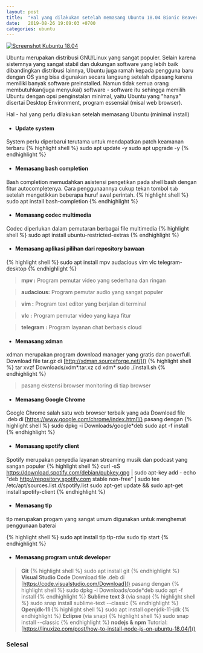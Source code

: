 ```yaml
---
layout: post
title:  "Hal yang dilakukan setelah memasang Ubuntu 18.04 Bionic Beaver"
date:   2019-08-26 19:09:03 +0700
categories: ubuntu
---
```

[![Screenshot Kubuntu 18.04](../../assets/ssafterinstall.png)](../../assets/ssafterinstall.png)


Ubuntu merupakan distribusi GNU/Linux yang sangat populer. Selain karena sistemnya yang sangat stabil dan dukungan software yang lebih baik dibandingkan distribusi lainnya, Ubuntu juga ramah kepada pengguna baru dengan OS yang bisa digunakan secara langsung setelah dipasang karena memiliki banyak software preinstalled. Namun tidak semua orang membutuhkan(juga menyukai) software - software itu sehingga memilih Ubuntu dengan opsi penginstalan minimal, yaitu Ubuntu yang "hanya" disertai Desktop Environment, program essensial (misal web browser).

Hal - hal yang perlu dilakukan setelah memasang Ubuntu (minimal install)
* #### Update system
System perlu diperbarui terutama untuk mendapatkan patch keamanan terbaru
{% highlight shell %}
sudo apt update -y
sudo apt upgrade -y
{% endhighlight %}
* #### Memasang bash completion
Bash completion memudahkan asistensi pengetikan pada shell bash dengan fitur autocompletenya. Cara penggunaannya cukup tekan tombol `tab` setelah mengetikkan beberapa huruf awal perintah.
{% highlight shell %}
sudo apt install bash-completion
{% endhighlight %}
* #### Memasang codec multimedia
Codec diperlukan dalam pemutaran berbagai file multimedia
{% highlight shell %}
sudo apt install ubuntu-restricted-extras
{% endhighlight %}
* #### Memasang aplikasi pilihan dari repository bawaan
{% highlight shell %}
sudo apt install mpv audacious vim vlc telegram-desktop
{% endhighlight %}
>**mpv :** Program pemutar video yang sederhana dan ringan

>**audacious:** Program pemutar audio yang sangat populer

>**vim :** Program text editor yang berjalan di terminal

>**vlc :** Program pemutar video yang kaya fitur

>**telegram :** Program layanan chat berbasis cloud

* #### Memasang xdman
xdman merupakan program download manager yang gratis dan powerfull.
Download file tar.gz di [http://xdman.sourceforge.net/]()
{% highlight shell %}
tar xvzf Downloads/xdm*.tar.xz
cd xdm*
sudo ./install.sh
{% endhighlight %}
>pasang ekstensi browser monitoring di tiap browser

* #### Memasang Google Chrome
Google Chrome salah satu web browser terbaik yang ada
Download file .deb di [https://www.google.com/chrome/index.html]()
pasang dengan
{% highlight shell %}
sudo dpkg -i Downloads/google*deb
sudo apt -f install
{% endhighlight %}

* #### Memasang spotify client
Spotify merupakan penyedia layanan streaming musik dan podcast yang sangan populer
{% highlight shell %}
curl -sS https://download.spotify.com/debian/pubkey.gpg | sudo apt-key add -
echo "deb http://repository.spotify.com stable non-free" | sudo tee /etc/apt/sources.list.d/spotify.list
sudo apt-get update && sudo apt-get install spotify-client
{% endhighlight %}

* #### Memasang tlp
tlp merupakan progam yang sangat umum digunakan untuk menghemat penggunaan baterai

{% highlight shell %}
sudo apt install tlp tlp-rdw
sudo tlp start
{% endhighlight %}

* #### Memasang program untuk developer
>**Git**
{% highlight shell %}
sudo apt install git
{% endhighlight %}
>**Visual Studio Code**
Download file .deb di [https://code.visualstudio.com/Download]()
pasang dengan 
{% highlight shell %}
sudo dpkg -i Downloads/code*deb
sudo apt -f install
{% endhighlight %}
>**Sublime text 3** (via snap)
{% highlight shell %}
sudo snap install sublime-text --classic
{% endhighlight %}
>**Openjdk-11**
{% highlight shell %}
sudo apt install openjdk-11-jdk
{% endhighlight %}
>**Eclipse** (via snap)
{% highlight shell %}
sudo snap install --classic
{% endhighlight %}
>**nodejs & npm**
Tutorial: [https://linuxize.com/post/how-to-install-node-js-on-ubuntu-18.04/]()

### Selesai
